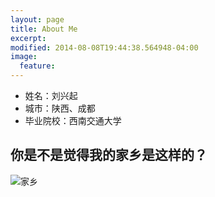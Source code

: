 ```yaml
---
layout: page
title: About Me
excerpt:
modified: 2014-08-08T19:44:38.564948-04:00
image:
  feature:
---
```




* 姓名：刘兴起
* 城市：陕西、成都
* 毕业院校：西南交通大学

## 你是不是觉得我的家乡是这样的？

![家乡](http://imgsrc.baidu.com/forum/pic/item/8ad4b31c8701a18b227748df9e2f07082938fe86.jpg)



